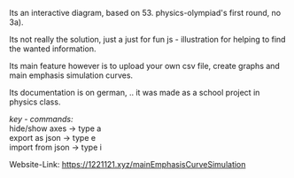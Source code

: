 Its an interactive diagram, based on 53. physics-olympiad's first round, no 3a). 

Its not really the solution, just a just for fun js - illustration for helping to find the wanted information.

Its main feature however is to upload your own csv file, create graphs and main emphasis simulation curves.

Its documentation is on german, .. it was made as a school project in physics class.

*key - commands:*   \
hide/show axes -> type a \
export as json -> type e \
import from json -> type i 

Website-Link: https://1221121.xyz/mainEmphasisCurveSimulation
